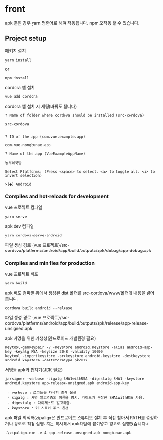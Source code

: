 # front

apk 같은 경우 yarn 명령어로 해야 작동됩니다. npm 오작동 할 수 있습니다. 

## Project setup
패키지 설치
```
yarn install
```
or
```
npm install
```

cordora 앱 설치
```
vue add cordora
```
cordora 앱 설치 시 세팅(바꿔도 됩니다)
```
? Name of folder where cordova should be installed (src-cordova)

src-cordova


? ID of the app (com.vue.example.app)

com.vue.nongbunae.app

? Name of the app (VueExampleAppName)

농부네텃밭

Select Platforms: (Press <space> to select, <a> to toggle all, <i> to invert selection)

>(●) Android
```

### Compiles and hot-reloads for development
vue 프로젝트 컴파일
```
yarn serve
```
apk dev 컴파일
```
yarn cordova-serve-android
```
파일 생성 경로
{vue 프로젝트}/src-cordova/platforms/android/app/build/outputs/apk/debug/app-debug.apk


### Compiles and minifies for production

vue 프로젝트 배포
```
yarn build
```

apk 배포 컴파일
위에서 생성된 dist 폴더를 src-cordova/www/폴더에 내용을 넣어줍니다.
```
cordova build android --release
```

파일 생성 경로
{vue 프로젝트}/src-cordova/platforms/android/app/build/outputs/apk/release/app-release-unsigned.apk

apk 서명을 위한 키생성(안드로이드 개발환경 필요)
```
keytool-genkeypair -v -keystore android.keystore -alias android-app-key -keyalg RSA -keysize 2048 -validity 10000
keytool -importkeystore -srckeystore android.keystore -destkeystore android.keystore -deststoretype pkcs12
```
서명을 apk와 합치기(JDK 필요)
```
jarsigner -verbose -sigalg SHA1withRSA -digestalg SHA1 -keystore android.keystore app-release-unsigned.apk android-app-key

 - verbose : 로그들을 자세히 출력 옵션
 - sigalg : 서명 알고리즘의 이름을 명시. 가이드가 권장한 SHA1withRSA 사용.
 - digestalg : 다이제스트 알고리즘.
 - keystore : 키 스토어 주소 옵션.
 ```
apk 파일 최적화(zipalign은 안드로이드 스튜디오 설치 후 직접 찾아서 PATH를 설정하거나 경로로 직접 실행. 저는 복사해서 apk파일에 붙여넣고 경로로 실행했습니다.)
```
.\zipalign.exe -v 4 app-release-unsigned.apk nongbunae.apk
```